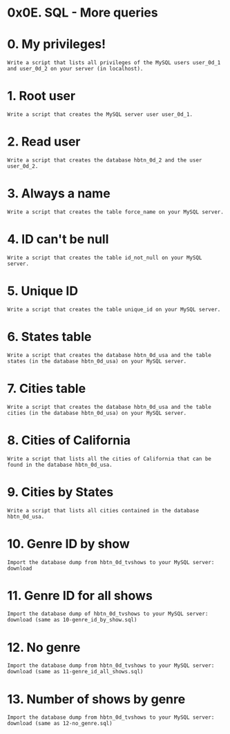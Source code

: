 # 0x0E. SQL - More queries

# 0. My privileges!


    Write a script that lists all privileges of the MySQL users user_0d_1 and user_0d_2 on your server (in localhost).

# 1. Root user


    Write a script that creates the MySQL server user user_0d_1.

# 2. Read user


    Write a script that creates the database hbtn_0d_2 and the user user_0d_2.

# 3. Always a name


    Write a script that creates the table force_name on your MySQL server.


# 4. ID can't be null


    Write a script that creates the table id_not_null on your MySQL server.

# 5. Unique ID


    Write a script that creates the table unique_id on your MySQL server.

# 6. States table


    Write a script that creates the database hbtn_0d_usa and the table states (in the database hbtn_0d_usa) on your MySQL server.

# 7. Cities table


    Write a script that creates the database hbtn_0d_usa and the table cities (in the database hbtn_0d_usa) on your MySQL server.

# 8. Cities of California


    Write a script that lists all the cities of California that can be found in the database hbtn_0d_usa.

# 9. Cities by States


    Write a script that lists all cities contained in the database hbtn_0d_usa.

# 10. Genre ID by show


    Import the database dump from hbtn_0d_tvshows to your MySQL server: download

# 11. Genre ID for all shows


    Import the database dump of hbtn_0d_tvshows to your MySQL server: download (same as 10-genre_id_by_show.sql)

# 12. No genre


    Import the database dump from hbtn_0d_tvshows to your MySQL server: download (same as 11-genre_id_all_shows.sql)

# 13. Number of shows by genre


    Import the database dump from hbtn_0d_tvshows to your MySQL server: download (same as 12-no_genre.sql)

